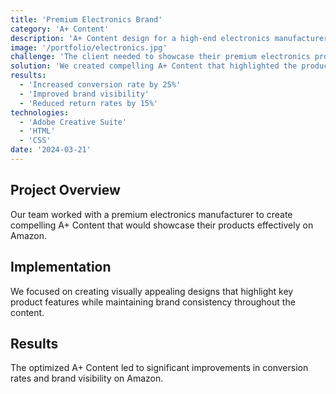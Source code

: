 ```yaml
---
title: 'Premium Electronics Brand'
category: 'A+ Content'
description: 'A+ Content design for a high-end electronics manufacturer'
image: '/portfolio/electronics.jpg'
challenge: 'The client needed to showcase their premium electronics products in a way that would stand out in the competitive Amazon marketplace.'
solution: 'We created compelling A+ Content that highlighted the product features and benefits through professional design and engaging content.'
results:
  - 'Increased conversion rate by 25%'
  - 'Improved brand visibility'
  - 'Reduced return rates by 15%'
technologies:
  - 'Adobe Creative Suite'
  - 'HTML'
  - 'CSS'
date: '2024-03-21'
---
```


## Project Overview

Our team worked with a premium electronics manufacturer to create compelling A+ Content that would showcase their products effectively on Amazon.

## Implementation

We focused on creating visually appealing designs that highlight key product features while maintaining brand consistency throughout the content.

## Results

The optimized A+ Content led to significant improvements in conversion rates and brand visibility on Amazon. 